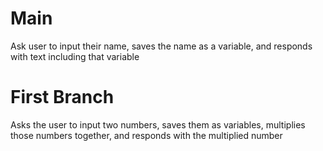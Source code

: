 # Main
Ask user to input their name, saves the name as a variable, and responds with text including that variable

# First Branch
Asks the user to input two numbers, saves them as variables, multiplies those numbers together, and responds with the multiplied number
